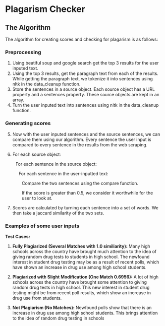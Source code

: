 # Plagarism Checker 
## The Algorithm

The algorithm for creating scores and checking for plagarism is as follows:

### Preprocessing
1. Using beatiful soup and google search get the top 3 results for the user inputed text.
2. Using the top 3 results, get the paragraph text from each of the results. While getting the paragraph text, we tokenize it into sentences using nltk in the data_cleanup function.
3. Store the sentences in a source object. Each source object has a URL property and a sentences property. These source objects are kept in an array.
4. Turn the user inputed text into sentences using nltk in the data_cleanup function.

### Generating scores
5. Now with the user inputed sentences and the source sentences, we can compare them using our algorithm. Every sentence the user input is compared to every sentence in the results from the web scraping.
6. For each source object:
    <p style="margin-left: 10px;">For each sentence in the source object:
        <p style="margin-left: 20px;">For each sentence in the user-inputted text:
            <p style="margin-left: 30px;">Compare the two sentences using the compare function.
            <p style="margin-left: 30px;">If the score is greater than 0.5, we consider it worthwhile for the user to look at.

7. Scores are calculated by turning each sentence into a set of words. We then take a jaccard similarity of the two sets.

### Examples of some user inputs
**Test Cases:**

1. **Fully Plagiarized (Several Matches with 1.0 similiarity):**
   Many high schools across the country have brought much attention to the idea of giving random drug tests to students in high school. The newfound interest in student drug testing may be as a result of recent polls, which have shown an increase in drug use among high school students.

2. **Plagiarized with Slight Modification (One Match 0.6956):**
   A lot of high schools across the country have brought some attention to giving random drug tests in high school. This new interest in student drug testing might be from recent poll results, which show an increase in drug use from students.

3. **Not Plagiarism (No Matches):**
   Newfound polls show that there is an increase in drug use among high school students. This brings attention to the idea of random drug testing in schools

